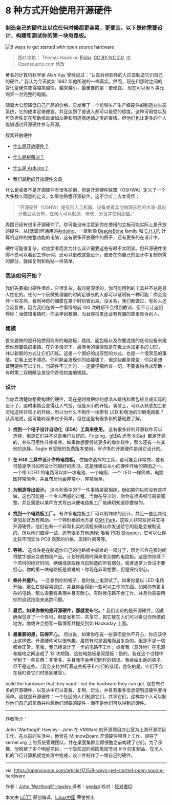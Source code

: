 8 种方式开始使用开源硬件
============================================================

### 制造自己的硬件比以往任何时候都更容易，更便宜。以下是你需要设计，构建和测试你的第一块电路板。


![8 ways to get started with open source hardware](https://opensource.com/sites/default/files/styles/image-full-size/public/images/life/hardware_hammer_sign.jpg?itok=vh76LBib "8 ways to get started with open source hardware")
>图片提供： Thomas Hawk on [Flickr][11]. [CC BY-NC 2.0][12]. 由 Opensource.com 修改

著名的计算机科学家 Alan Kay 曾经说过：“认真对待软件的人应该制造它们自己的硬件。” 我认为今天就如 1982 年他所说的一样真实。然而，现在和那时之间的变化是硬件变得越来越快，越来越小，最重要的是：更便宜。 现在可以用 5 美元购买一台完整的电脑。

随着大公司降低自己产品的价格，它发展了一个能够生产生产级硬件的制造业生态系统，它的成本足够便宜，并且达到了普通人都可以接受的程度。这种可用性以及可负担性正在帮助推动诸如众筹和制造商运动之类的事情，但他们也让更多的个人能够通过开源硬件参与开源。

探索开放硬件

*   [什么是开放硬件？][1]

*   [什么是树莓派？][2] 

*   [什么是 Arduino？][3]

*   [我们最新的开放硬件文章][4]

什么是或者不是开源硬件有很多区别，但是开源硬件联盟（OSHWA）定义了一个大多数人同意的定义，如果你熟悉开源软件，这不会听上去太奇怪：


> “开源硬件（OSHW）是有形人工机器、设备或者其他物理东西的术语-其设计像公众发布，任何人可以制造、修改、分发并使用那些。”

周围已经有很多开源硬件了。你可能没有注意到你在使用的主板可能实际上是开放的硬件。从[低调]但通用的[Arduino][13]，一直到像 [BeagleBone][14] family 和 [C.H.I.P.][15] 计算机这样的完整功能的电脑，这有很多开放硬件的例子，还有更多的在设计中。

硬件可能很复杂，对初学者而言为什么设计需要这些有时不太明显。但开源硬件使你不仅可以看到工作示例，还可以更改这些设计，或者在你自己的设计中复制所需的部分，就如复制和粘贴一样简单。

### 我该如何开始？

我们先要指出硬件很难，它很复杂，有时是深奥的，你可能用到的工具并不总是最人性化的。任何一个玩微处理器的时间足够长的人都可以证明有一种可能：你会烧坏一些东西，看到神奇的烟雾在某个时刻冒出来。没关系，我们都做过，有些人还会反复做，因为我们在做一件事情的前 100 次时都不会得到教训，但不让让这阻碍你：当做错事情时，你会学到教训，而且你将来还会有有趣的故事告诉别人。

### 建模

首先要做的是开始使用现有的电路板，跳线、面包板以及你要连接的任何设备来建模你想要做的事情。在许多情况下，最简单的事情就是在板上添加更多的 LED，并以新颖的方式让它们闪烁。这是一个很好的出原型的方式，也是一个很常见的事情。它看上去不漂亮，你可能会发现你的线接错了，但这些都是原型 - 你只是想证明硬件可以工作。当硬件不工作时，一定要仔细检查一切，不要害怕寻求帮助 - 有时第二双眼睛会发现你奇怪的接地短路。

### 设计

当你弄清楚你想要构建的硬件，现在是时候把你的想法从跳线和面包板变成实际的设计了。这时事情会变得让人气馁，但是从小的开始，事情上，可以从熟悉加工和流程这样非常小的开始，所以为什么不制作一块带有 LED 和电池的印刷电路板？认真地说，这可能听起来过于简单，但在这里有很多新的基础要了解。

1.  **找到一个电子设计自动化（EDA）工具来使用。** 这有很多好的开源软件可以选择，但是它们并不总是用户友好的。[Fritzing][5]、[gEDA][6] 还有 [KiCad ][7] 都是开源的，并以可用性升序排序。如果你想要尝试更多的商业软件，那么还有一些其他的选择。Eagle 有受限的免费版本使用，有许多的开源硬件是用它设计的。

2.  **在 EDA 工具中设计你的电路板。** 依据你选择的工具，这可能会非常快，或者可能是学习如何设计的很好的练习。这是我建议从小的硬件开始的原因之一。一个带 LDED 的电路可以如一块电池、一个电阻、一个 LED 一样简单。电路图非常简单，并且布局也会非常小、非常简单。

3.  **为制造导出设计。** 这与列表中的下一件事情紧密相连，但如果你以前没有这样做，这也可能是一个令人困惑的过程。当你在导出时，你会有很多细节需要调整，并且需要以某种方式导出以便电路板工厂能确切知道你要做的。

4.  **找到一个电路板工厂。** 有许多电路板工厂可以制作你的设计，并且一些比其他更加友好及有帮助。一个特别棒的地方是 [OSH Park][8]，这些人非常友好并支持开源硬件。他们也有一个非常扎实的流程来确认你发送给它的就是会被制造的，所以他们值得一试。还有很多其他选择; 看看 [PCB Shopper][9]，它可以让你比较不同实体 PCB 商家的价格、周转时间等等。

5.  **等待。** 这或许是在制造你自己的电路板中最难的一部分了，因为它会花费时间将数字部分变成物理产品。计划好两周时间来拿到你的电路板。这是你继续下个项目的绝好时间，确保或获取你当前制造的所有部分，或者通常上尝试不要担心。你的第一块电路板是艰难的 - 你现在非常想要，但是保持耐心。

6.  **修补并提升。** 一旦拿到你的板子，是时候上电测试了。如果你是以 LED 电路开始，那么它很容易调试，并且你会得到一些可以工作的东西。如果你有更复杂的电路，那么需要有条理并且有耐心。有时候电路不会工作，并且你需要用你的调试技能来追踪问题。

7.  **最后，如果你做的是开源硬件，那就发布它。*** 我们谈论的是开源硬件，因此确保包含了一个许可，但是发布它、共享它，把它放在人们可以看见你所做的地方。你或许会想写一篇博客并提交到如 Hackaday 上面。

8.  **最重要的是，玩得开心。** 坦白说，如果你在说一些事但是你不开心，你应该停止这样做。开源硬件可以很有趣，虽然有时是困难而且复杂的。但是不是一切都会正常。见鬼，我已经设计了一半的电路不工作，或者我（意外地）在电源和接地之间造成了 12 次短路。这些电路板是双层板：是的。我在这个过程中学到了一些东西：非常多，并且我不会再犯同样的错误。我会做出新的板子，但不是这些。（我会支持并盯着这些板子和它们的错误，悲伤的是，它们不会在我盯着它们时感到难受）。

build the hardware that they want—not the hardware they can get.
现在有许多的开源硬件，以及从中可以查看、复制、衍生，并且有很多信息使制造硬件变得简单。这就是开源硬件：一个社区的人们制造它们，共享它们，这样每个人可以制作他们自己的东西并构建他们想要的硬件 - 而不是他们可以得到的硬件。

--------------------------------------------------------------------------------



作者简介：

John 'Warthog9' Hawley - John 在 VMWare 的开源项目办公室为上游开源项目工作。在以前的生活中，他曾在 MinnowBoard 开源硬件项目上工作，领导了 kernel.org 上的系统管理团队，并在桌面集群变得很酷之前构建了它们。为了乐趣，他构建了多个明星项目，一个受欢迎的英国电视节目 K-9 的复制品，在无人机的飞行计算机视觉处理中完成，设计并制作了一堆自己的硬件。

-------------------------------------

via: https://opensource.com/article/17/5/8-ways-get-started-open-source-hardware

作者：[John 'Warthog9' Hawley ][a]
译者：[geekpi](https://github.com/geekpi)
校对：[校对者ID](https://github.com/校对者ID)

本文由 [LCTT](https://github.com/LCTT/TranslateProject) 原创编译，[Linux中国](https://linux.cn/) 荣誉推出

[a]:https://opensource.com/article/17/5/8-ways-get-started-open-source-hardware
[1]:https://opensource.com/resources/what-open-hardware?src=open_hardware_resources_menu
[2]:https://opensource.com/resources/what-raspberry-pi?src=open_hardware_resources_menu
[3]:https://opensource.com/resources/what-arduino?src=open_hardware_resources_menu
[4]:https://opensource.com/tags/hardware?src=open_hardware_resources_menu
[5]:http://fritzing.org/home/
[6]:http://www.geda-project.org/
[7]:http://kicad-pcb.org/
[8]:https://oshpark.com/
[9]:http://pcbshopper.com/
[10]:https://opensource.com/article/17/5/8-ways-get-started-open-source-hardware?rate=jPBGDIa2vBXW6kb837X8JWdjI2V47hZ4KecI8-GJBjQ
[11]:https://www.flickr.com/photos/thomashawk/3048157616/in/photolist-5DmB4E-BzrZ4-5aUXCN-nvBWYa-qbkwAq-fEFeDm-fuZxgC-dufA8D-oi8Npd-b6FiBp-7ChGA3-aSn7xK-7NXMyh-a9bQQr-5NG9W7-agCY7E-4QD9zm-7HLTtj-4uCiHy-bYUUtG
[12]:https://creativecommons.org/licenses/by-nc/2.0/
[13]:https://opensource.com/node/20751
[14]:https://opensource.com/node/35211
[15]:https://opensource.com/node/24891
[16]:https://opensource.com/user/130046/feed
[17]:https://opensource.com/users/warthog9

